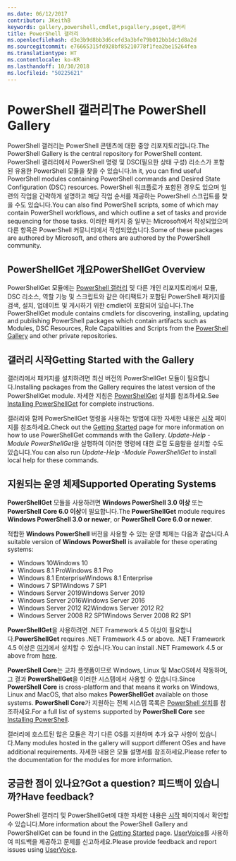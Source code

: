```yaml
---
ms.date: 06/12/2017
contributor: JKeithB
keywords: gallery,powershell,cmdlet,psgallery,psget,갤러리
title: PowerShell 갤러리
ms.openlocfilehash: d3e3b9d8bb3d6cefd3a3bfe79b012bb1dc1d8a2d
ms.sourcegitcommit: e76665315fd928bf85210778f1fea2be15264fea
ms.translationtype: HT
ms.contentlocale: ko-KR
ms.lasthandoff: 10/30/2018
ms.locfileid: "50225621"
---
```

# <a name="the-powershell-gallery"></a><span data-ttu-id="65b73-103">PowerShell 갤러리</span><span class="sxs-lookup"><span data-stu-id="65b73-103">The PowerShell Gallery</span></span>

<span data-ttu-id="65b73-104">PowerShell 갤러리는 PowerShell 콘텐츠에 대한 중앙 리포지토리입니다.</span><span class="sxs-lookup"><span data-stu-id="65b73-104">The PowerShell Gallery is the central repository for PowerShell content.</span></span> <span data-ttu-id="65b73-105">PowerShell 갤러리에서 PowerShell 명령 및 DSC(필요한 상태 구성) 리소스가 포함된 유용한 PowerShell 모듈을 찾을 수 있습니다.</span><span class="sxs-lookup"><span data-stu-id="65b73-105">In it, you can find useful PowerShell modules containing PowerShell commands and Desired State Configuration (DSC) resources.</span></span>
<span data-ttu-id="65b73-106">PowerShell 워크플로가 포함된 경우도 있으며 일련의 작업을 간략하게 설명하고 해당 작업 순서를 제공하는 PowerShell 스크립트를 찾을 수도 있습니다.</span><span class="sxs-lookup"><span data-stu-id="65b73-106">You can also find PowerShell scripts, some of which may contain PowerShell workflows, and which outline a set of tasks and provide sequencing for those tasks.</span></span> <span data-ttu-id="65b73-107">이러한 패키지 중 일부는 Microsoft에서 작성되었으며 다른 항목은 PowerShell 커뮤니티에서 작성되었습니다.</span><span class="sxs-lookup"><span data-stu-id="65b73-107">Some of these packages are authored by Microsoft, and others are authored by the PowerShell community.</span></span>

## <a name="powershellget-overview"></a><span data-ttu-id="65b73-108">PowerShellGet 개요</span><span class="sxs-lookup"><span data-stu-id="65b73-108">PowerShellGet Overview</span></span>

<span data-ttu-id="65b73-109">PowerShellGet 모듈에는 [PowerShell 갤러리](https://www.PowerShellGallery.com) 및 다른 개인 리포지토리에서 모듈, DSC 리소스, 역할 기능 및 스크립트와 같은 아티팩트가 포함된 PowerShell 패키지를 검색, 설치, 업데이트 및 게시하기 위한 cmdlet이 포함되어 있습니다.</span><span class="sxs-lookup"><span data-stu-id="65b73-109">The PowerShellGet module contains cmdlets for discovering, installing, updating and publishing PowerShell packages which contain artifacts such as Modules, DSC Resources, Role Capabilities and Scripts from the [PowerShell Gallery](https://www.PowerShellGallery.com) and other private repositories.</span></span>

## <a name="getting-started-with-the-gallery"></a><span data-ttu-id="65b73-110">갤러리 시작</span><span class="sxs-lookup"><span data-stu-id="65b73-110">Getting Started with the Gallery</span></span>

<span data-ttu-id="65b73-111">갤러리에서 패키지를 설치하려면 최신 버전의 PowerShellGet 모듈이 필요합니다.</span><span class="sxs-lookup"><span data-stu-id="65b73-111">Installing packages from the Gallery requires the latest version of the PowerShellGet module.</span></span>
<span data-ttu-id="65b73-112">자세한 지침은 [PowerShellGet](installing-psget.md) 설치를 참조하세요.</span><span class="sxs-lookup"><span data-stu-id="65b73-112">See [Installing PowerShellGet](installing-psget.md) for complete instructions.</span></span>

<span data-ttu-id="65b73-113">갤러리와 함께 PowerShellGet 명령을 사용하는 방법에 대한 자세한 내용은 [시작](getting-started.md) 페이지를 참조하세요.</span><span class="sxs-lookup"><span data-stu-id="65b73-113">Check out the [Getting Started](getting-started.md) page for more information on how to use PowerShellGet commands with the Gallery.</span></span> <span data-ttu-id="65b73-114">*Update-Help -Module PowerShellGet*을 실행하여 이러한 명령에 대한 로컬 도움말을 설치할 수도 있습니다.</span><span class="sxs-lookup"><span data-stu-id="65b73-114">You can also run *Update-Help -Module PowerShellGet* to install local help for these commands.</span></span>

## <a name="supported-operating-systems"></a><span data-ttu-id="65b73-115">지원되는 운영 체제</span><span class="sxs-lookup"><span data-stu-id="65b73-115">Supported Operating Systems</span></span>

<span data-ttu-id="65b73-116">**PowerShellGet** 모듈을 사용하려면 **Windows PowerShell 3.0 이상** 또는 **PowerShell Core 6.0 이상**이 필요합니다.</span><span class="sxs-lookup"><span data-stu-id="65b73-116">The **PowerShellGet** module requires **Windows PowerShell 3.0 or newer**, or **PowerShell Core 6.0 or newer**.</span></span>

<span data-ttu-id="65b73-117">적합한 **Windows PowerShell** 버전을 사용할 수 있는 운영 체제는 다음과 같습니다.</span><span class="sxs-lookup"><span data-stu-id="65b73-117">A suitable version of **Windows PowerShell** is available for these operating systems:</span></span>

- <span data-ttu-id="65b73-118">Windows 10</span><span class="sxs-lookup"><span data-stu-id="65b73-118">Windows 10</span></span>
- <span data-ttu-id="65b73-119">Windows 8.1 Pro</span><span class="sxs-lookup"><span data-stu-id="65b73-119">Windows 8.1 Pro</span></span>
- <span data-ttu-id="65b73-120">Windows 8.1 Enterprise</span><span class="sxs-lookup"><span data-stu-id="65b73-120">Windows 8.1 Enterprise</span></span>
- <span data-ttu-id="65b73-121">Windows 7 SP1</span><span class="sxs-lookup"><span data-stu-id="65b73-121">Windows 7 SP1</span></span>
- <span data-ttu-id="65b73-122">Windows Server 2019</span><span class="sxs-lookup"><span data-stu-id="65b73-122">Windows Server 2019</span></span>
- <span data-ttu-id="65b73-123">Windows Server 2016</span><span class="sxs-lookup"><span data-stu-id="65b73-123">Windows Server 2016</span></span>
- <span data-ttu-id="65b73-124">Windows Server 2012 R2</span><span class="sxs-lookup"><span data-stu-id="65b73-124">Windows Server 2012 R2</span></span>
- <span data-ttu-id="65b73-125">Windows Server 2008 R2 SP1</span><span class="sxs-lookup"><span data-stu-id="65b73-125">Windows Server 2008 R2 SP1</span></span>

<span data-ttu-id="65b73-126">**PowerShellGet**을 사용하려면 .NET Framework 4.5 이상이 필요합니다.</span><span class="sxs-lookup"><span data-stu-id="65b73-126">**PowerShellGet** requires .NET Framework 4.5 or above.</span></span> <span data-ttu-id="65b73-127">.NET Framework 4.5 이상은 [여기](https://msdn.microsoft.com/library/5a4x27ek.aspx)에서 설치할 수 있습니다.</span><span class="sxs-lookup"><span data-stu-id="65b73-127">You can install .NET Framework 4.5 or above from [here](https://msdn.microsoft.com/library/5a4x27ek.aspx).</span></span>

<span data-ttu-id="65b73-128">**PowerShell Core**는 교차 플랫폼이므로 Windows, Linux 및 MacOS에서 작동하며, 그 결과 **PowerShellGet**을 이러한 시스템에서 사용할 수 있습니다.</span><span class="sxs-lookup"><span data-stu-id="65b73-128">Since **PowerShell Core** is cross-platform and that means it works on Windows, Linux and MacOS, that also makes **PowerShellGet** available on those systems.</span></span> <span data-ttu-id="65b73-129">**PowerShell Core**가 지원하는 전체 시스템 목록은 [PowerShell 설치](/powershell/scripting/setup/installing-powershell)를 참조하세요.</span><span class="sxs-lookup"><span data-stu-id="65b73-129">For a full list of systems supported by **PowerShell Core** see [Installing PowerShell](/powershell/scripting/setup/installing-powershell).</span></span>

<span data-ttu-id="65b73-130">갤러리에 호스트된 많은 모듈은 각기 다른 OS를 지원하며 추가 요구 사항이 있습니다.</span><span class="sxs-lookup"><span data-stu-id="65b73-130">Many modules hosted in the gallery will support different OSes and have additional requirements.</span></span> <span data-ttu-id="65b73-131">자세한 내용은 모듈 설명서를 참조하세요.</span><span class="sxs-lookup"><span data-stu-id="65b73-131">Please refer to the documentation for the modules for more information.</span></span>

## <a name="got-a-question-have-feedback"></a><span data-ttu-id="65b73-132">궁금한 점이 있나요?</span><span class="sxs-lookup"><span data-stu-id="65b73-132">Got a question?</span></span> <span data-ttu-id="65b73-133">피드백이 있습니까?</span><span class="sxs-lookup"><span data-stu-id="65b73-133">Have feedback?</span></span>

<span data-ttu-id="65b73-134">PowerShell 갤러리 및 PowerShellGet에 대한 자세한 내용은 [시작](getting-started.md) 페이지에서 확인할 수 있습니다.</span><span class="sxs-lookup"><span data-stu-id="65b73-134">More information about the PowerShell Gallery and PowerShellGet can be found in the [Getting Started](getting-started.md) page.</span></span> <span data-ttu-id="65b73-135">[UserVoice](http://windowsserver.uservoice.com/forums/301869-powershell)를 사용하여 피드백을 제공하고 문제를 신고하세요.</span><span class="sxs-lookup"><span data-stu-id="65b73-135">Please provide feedback and report issues using [UserVoice](http://windowsserver.uservoice.com/forums/301869-powershell).</span></span>
